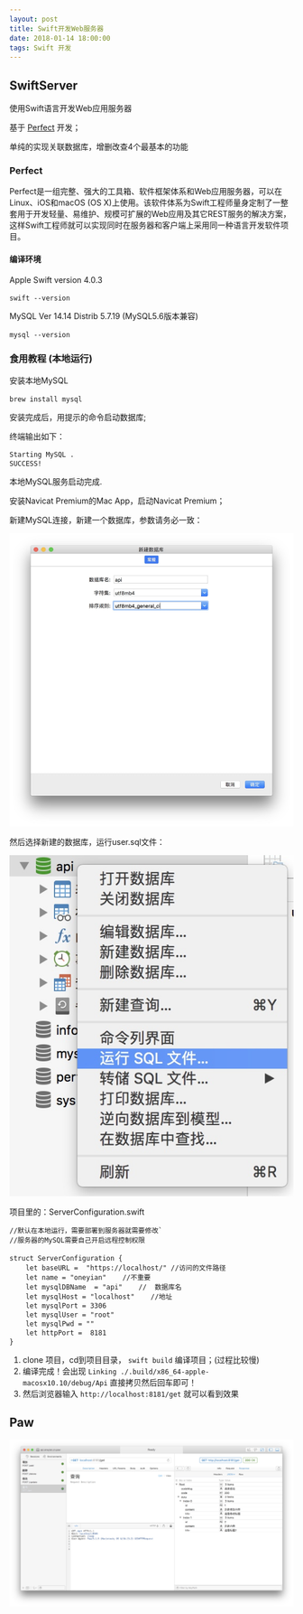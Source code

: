 ```yaml
---
layout: post
title: Swift开发Web服务器
date: 2018-01-14 18:00:00
tags: Swift 开发
---
```

## SwiftServer
使用Swift语言开发Web应用服务器

基于 [Perfect](https://www.perfect.org/docs/index_zh_CN.html) 开发；

单纯的实现关联数据库，增删改查4个最基本的功能
### Perfect
Perfect是一组完整、强大的工具箱、软件框架体系和Web应用服务器，可以在Linux、iOS和macOS (OS X)上使用。该软件体系为Swift工程师量身定制了一整套用于开发轻量、易维护、规模可扩展的Web应用及其它REST服务的解决方案，这样Swift工程师就可以实现同时在服务器和客户端上采用同一种语言开发软件项目。
#### 编译环境

Apple Swift version 4.0.3

`swift --version`

MySQL Ver 14.14 Distrib 5.7.19 (MySQL5.6版本兼容)

`mysql --version`
### 食用教程 (本地运行)

安装本地MySQL

`brew install mysql`

安装完成后，用提示的命令启动数据库;

终端输出如下：

```
Starting MySQL . 
SUCCESS!
```

本地MySQL服务启动完成.

安装Navicat Premium的Mac App，启动Navicat Premium；

新建MySQL连接，新建一个数据库，参数请务必一致：

![1](/assets/2018-01-15/1.jpg)

然后选择新建的数据库，运行user.sql文件：

![2](/assets/2018-01-15/2.jpg)

项目里的：ServerConfiguration.swift

```
//默认在本地运行，需要部署到服务器就需要修改`
//服务器的MySQL需要自己开启远程控制权限

struct ServerConfiguration {
    let baseURL =  "https://localhost/" //访问的文件路径
    let name = "oneyian"    //不重要
    let mysqlDBName  = "api"    //  数据库名
    let mysqlHost = "localhost"    //地址
    let mysqlPort = 3306
    let mysqlUser = "root"
    let mysqlPwd = ""
    let httpPort =  8181
}
```
1. clone 项目，cd到项目目录， `swift build` 编译项目；(过程比较慢)
2. 编译完成！会出现 `Linking ./.build/x86_64-apple-macosx10.10/debug/Api` 直接拷贝然后回车即可！
3. 然后浏览器输入 `http://localhost:8181/get` 就可以看到效果

## Paw

![3](/assets/2018-01-15/3.jpg)


